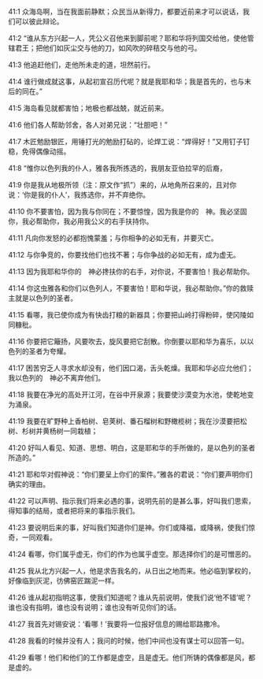 <a id="1"></a>41:1  众海岛啊，当在我面前静默；众民当从新得力，都要近前来才可以说话，我们可以彼此辩论。  

<a id="2"></a>41:2  “谁从东方兴起一人，凭公义召他来到脚前呢？耶和华将列国交给他，使他管辖君王；把他们如灰尘交与他的刀，如风吹的碎秸交与他的弓。  

<a id="3"></a>41:3  他追赶他们，走他所未走的道，坦然前行。  

<a id="4"></a>41:4  谁行做成就这事，从起初宣召历代呢？就是我耶和华；我是首先的，也与末后的同在。”  

<a id="5"></a>41:5  海岛看见就都害怕；地极也都战兢，就近前来。  

<a id="6"></a>41:6  他们各人帮助邻舍，各人对弟兄说：“壮胆吧！”  

<a id="7"></a>41:7  木匠勉励银匠，用锤打光的勉励打砧的，论焊工说：“焊得好！”又用钉子钉稳，免得偶像动摇。  

<a id="8"></a>41:8  “惟你以色列我的仆人，雅各我所拣选的，我朋友亚伯拉罕的后裔，  

<a id="9"></a>41:9  你是我从地极所领（注：原文作“抓”）来的，从地角所召来的，且对你说：‘你是我的仆人’，我拣选你，并不弃绝你。  

<a id="10"></a>41:10  你不要害怕，因为我与你同在；不要惊惶，因为我是你的　神。我必坚固你，我必帮助你，我必用我公义的右手扶持你。  

<a id="11"></a>41:11  凡向你发怒的必都抱愧蒙羞；与你相争的必如无有，并要灭亡。  

<a id="12"></a>41:12  与你争竞的，你要找他们也找不著；与你争战的必如无有，成为虚无。  

<a id="13"></a>41:13  因为我耶和华你的　神必搀扶你的右手，对你说，不要害怕！我必帮助你。  

<a id="14"></a>41:14  你这虫雅各和你们以色列人，不要害怕！耶和华说，我必帮助你。”你的救赎主就是以色列的圣者。  

<a id="15"></a>41:15  看哪，我已使你成为有快齿打粮的新器具；你要把山岭打得粉碎，使冈陵如同糠秕。  

<a id="16"></a>41:16  你要把它簸扬，风要吹去，旋风要把它刮散。你倒要以耶和华为喜乐，以以色列的圣者为夸耀。  

<a id="17"></a>41:17  困苦穷乏人寻求水却没有，他们因口渴，舌头乾燥。我耶和华必应允他们；我以色列的　神必不离弃他们。  

<a id="18"></a>41:18  我要在净光的高处开江河，在谷中开泉源；我要使沙漠变为水池，使乾地变为涌泉。  

<a id="19"></a>41:19  我要在旷野种上香柏树、皂荚树、番石榴树和野橄榄树；我在沙漠要把松树、杉树并黄杨树一同栽植；  

<a id="20"></a>41:20  好叫人看见、知道、思想、明白，这是耶和华的手所做的，是以色列的圣者所造的。”  

<a id="21"></a>41:21  耶和华对假神说：“你们要呈上你们的案件。”雅各的君说：“你们要声明你们确实的理由。  

<a id="22"></a>41:22  可以声明、指示我们将来必遇的事，说明先前的是甚么事，好叫我们思索，得知事的结局，或者把将来的事指示我们。  

<a id="23"></a>41:23  要说明后来的事，好叫我们知道你们是神。你们或降福，或降祸，使我们惊奇，一同观看。  

<a id="24"></a>41:24  看哪，你们属乎虚无，你们的作为也属乎虚空。那选择你们的是可憎恶的。  

<a id="25"></a>41:25  我从北方兴起一人，他是求告我名的，从日出之地而来。他必临到掌权的，好像临到灰泥，彷佛窑匠踹泥一样。  

<a id="26"></a>41:26  谁从起初指明这事，使我们知道呢？谁从先前说明，使我们说‘他不错’呢？谁也没有指明，谁也没有说明；谁也没有听见你们的话。  

<a id="27"></a>41:27  我首先对锡安说：‘看哪！’我要将一位报好信息的赐给耶路撒冷。  

<a id="28"></a>41:28  我看的时候并没有人；我问的时候，他们中间也没有谋士可以回答一句。  

<a id="29"></a>41:29  看哪！他们和他们的工作都是虚空，且是虚无。他们所铸的偶像都是风，都是虚的。  
